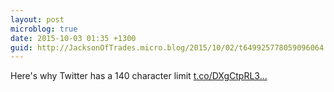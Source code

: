 ```yaml
---
layout: post
microblog: true
date: 2015-10-03 01:35 +1300
guid: http://JacksonOfTrades.micro.blog/2015/10/02/t649925778059096064.html
---
```

Here's why Twitter has a 140 character limit [t.co/DXgCtpRL3...](http://t.co/DXgCtpRL3p)
